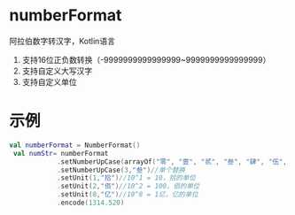# numberFormat
阿拉伯数字转汉字，Kotlin语言
1. 支持16位正负数转换（-9999999999999999~9999999999999999）
2. 支持自定义大写汉字
3. 支持自定义单位
# 示例
```kotlin
val numberFormat = NumberFormat()
 val numStr= numberFormat
            .setNumberUpCase(arrayOf("零", "壹", "贰", "叁", "肆", "伍", "陆", "柒", "捌", "玖", "点"))//整个替换
            .setNumberUpCase(3,"叁")//单个替换
            .setUnit(1,"拾")//10^1 = 10，拾的单位
            .setUnit(2,"佰")//10^2 = 100，佰的单位
            .setUnit(8,"亿")//10^8 = 1亿，亿的单位
            .encode(1314.520)
```

